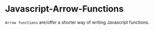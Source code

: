 # Javascript-Arrow-Functions

`Arrow functions` are/offer a shorter way of writing Javascript functions.
